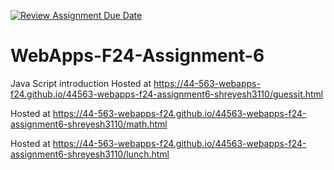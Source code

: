 [![Review Assignment Due Date](https://classroom.github.com/assets/deadline-readme-button-22041afd0340ce965d47ae6ef1cefeee28c7c493a6346c4f15d667ab976d596c.svg)](https://classroom.github.com/a/cCoVexb_)
# WebApps-F24-Assignment-6
Java Script introduction
Hosted at https://44-563-webapps-f24.github.io/44563-webapps-f24-assignment6-shreyesh3110/guessit.html

Hosted at https://44-563-webapps-f24.github.io/44563-webapps-f24-assignment6-shreyesh3110/math.html

Hosted at https://44-563-webapps-f24.github.io/44563-webapps-f24-assignment6-shreyesh3110/lunch.html
